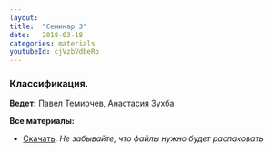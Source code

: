 ```yaml
---
layout: 
title:  "Семинар 3"
date:   2018-03-18
categories: materials 
youtubeId: cjVzbVdbeRo
---
```

### Классификация.

**Ведeт:** Павел Темирчев, Анастасия Зухба

**Все материалы:**
- [Скачать](https://github.com/appdatascience/appdatascience.github.io/blob/master/assets/notebooks/3sem.zip). *Не забывайте, что файлы нужно будет распаковать*
